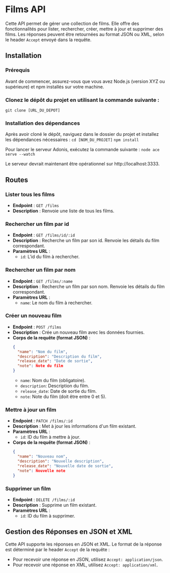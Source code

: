 # Films API

Cette API permet de gérer une collection de films. Elle offre des fonctionnalités pour lister, rechercher, créer, mettre à jour et supprimer des films. Les réponses peuvent être retournées au format JSON ou XML, selon le header `Accept` envoyé dans la requête.

## Installation

### Prérequis

Avant de commencer, assurez-vous que vous avez Node.js (version XYZ ou supérieure) et npm installés sur votre machine.

### Clonez le dépôt du projet en utilisant la commande suivante :

`git clone [URL_DU_DEPOT]`

### Installation des dépendances

Après avoir cloné le dépôt, naviguez dans le dossier du projet et installez les dépendances nécessaires :
`cd [NOM_DU_PROJET]`
`npm install`

Pour lancer le serveur Adonis, exécutez la commande suivante :
`node ace serve --watch`

Le serveur devrait maintenant être opérationnel sur http://localhost:3333.

## Routes

### Lister tous les films

- **Endpoint** : `GET /films`
- **Description** : Renvoie une liste de tous les films.

### Rechercher un film par id

- **Endpoint** : `GET /films/id/:id`
- **Description** : Recherche un film par son id. Renvoie les détails du film correspondant.
- **Paramètres URL** :
  - `id`: L'id du film à rechercher.

### Rechercher un film par nom

- **Endpoint** : `GET /films/:name`
- **Description** : Recherche un film par son nom. Renvoie les détails du film correspondant.
- **Paramètres URL** :
    - `name`: Le nom du film à rechercher.

### Créer un nouveau film

- **Endpoint** : `POST /films`
- **Description** : Crée un nouveau film avec les données fournies.
- **Corps de la requête (format JSON)** :
  ```json
  {
    "name": "Nom du film",
    "description": "Description du film",
    "release_date": "Date de sortie",
    "note": Note du film
  }
  ```
    - `name`: Nom du film (obligatoire).
    - `description`: Description du film.
    - `release_date`: Date de sortie du film.
    - `note`: Note du film (doit être entre 0 et 5).

### Mettre à jour un film

- **Endpoint** : `PATCH /films/:id`
- **Description** : Met à jour les informations d'un film existant.
- **Paramètres URL** :
    - `id`: ID du film à mettre à jour.
- **Corps de la requête (format JSON)** :
  ```json
  {
    "name": "Nouveau nom",
    "description": "Nouvelle description",
    "release_date": "Nouvelle date de sortie",
    "note": Nouvelle note
  }
  ```

### Supprimer un film

- **Endpoint** : `DELETE /films/:id`
- **Description** : Supprime un film existant.
- **Paramètres URL** :
    - `id`: ID du film à supprimer.

## Gestion des Réponses en JSON et XML

Cette API supporte les réponses en JSON et XML. Le format de la réponse est déterminé par le header `Accept` de la requête :

- Pour recevoir une réponse en JSON, utilisez `Accept: application/json`.
- Pour recevoir une réponse en XML, utilisez `Accept: application/xml`.
